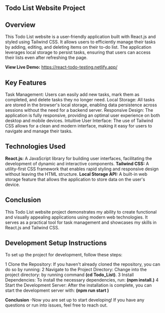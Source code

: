 ## Todo List Website Project
## Overview
This Todo List website is a user-friendly application built with React.js and styled using Tailwind CSS. It allows users to efficiently manage their tasks by adding, editing, and deleting items on their to-do list. The application leverages local storage to persist tasks, ensuring that users can access their lists even after refreshing the page.

**View Live Demo:** https://react-todo-testing.netlify.app/

## Key Features

Task Management: Users can easily add new tasks, mark them as completed, and delete tasks they no longer need.
Local Storage: All tasks are stored in the browser's local storage, enabling data persistence across sessions without the need for a backend server.
Responsive Design: The application is fully responsive, providing an optimal user experience on both desktop and mobile devices.
Intuitive User Interface: The use of Tailwind CSS allows for a clean and modern interface, making it easy for users to navigate and manage their tasks.

## Technologies Used

**React.js:** A JavaScript library for building user interfaces, facilitating the development of dynamic and interactive components.
**Tailwind CSS:** A utility-first CSS framework that enables rapid styling and responsive design without leaving the HTML structure.
**Local Storage API:** A built-in web storage feature that allows the application to store data on the user's device.
## Conclusion
This Todo List website project demonstrates my ability to create functional and visually appealing applications using modern web technologies. It serves as a practical tool for task management and showcases my skills in React.js and Tailwind CSS.

## Development Setup Instructions
To set up the project for development, follow these steps:

1 Clone the Repository: If you haven't already cloned the repository, you can do so by running:
2 Navigate to the Project Directory: Change into the project directory: by running command **(cd Todo_List)**.
3 Install Dependencies: To install the necessary dependencies, run: **(npm install.)**
4 Start the Development Server: After the installation is complete, you can start the development server with: **(npm run start )**

**Conclusion**
-Now you are set up to start developing! If you have any questions or run into issues, feel free to reach out.
